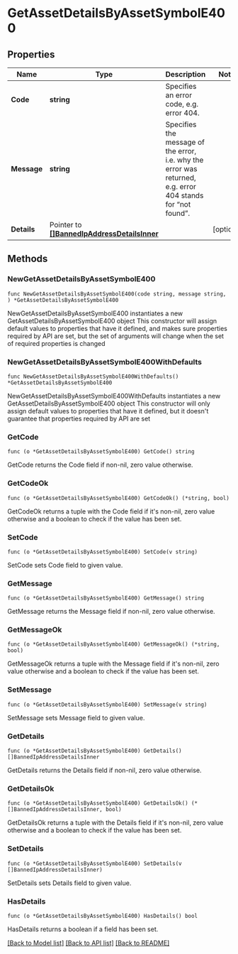 # GetAssetDetailsByAssetSymbolE400

## Properties

Name | Type | Description | Notes
------------ | ------------- | ------------- | -------------
**Code** | **string** | Specifies an error code, e.g. error 404. | 
**Message** | **string** | Specifies the message of the error, i.e. why the error was returned, e.g. error 404 stands for “not found”. | 
**Details** | Pointer to [**[]BannedIpAddressDetailsInner**](BannedIpAddressDetailsInner.md) |  | [optional] 

## Methods

### NewGetAssetDetailsByAssetSymbolE400

`func NewGetAssetDetailsByAssetSymbolE400(code string, message string, ) *GetAssetDetailsByAssetSymbolE400`

NewGetAssetDetailsByAssetSymbolE400 instantiates a new GetAssetDetailsByAssetSymbolE400 object
This constructor will assign default values to properties that have it defined,
and makes sure properties required by API are set, but the set of arguments
will change when the set of required properties is changed

### NewGetAssetDetailsByAssetSymbolE400WithDefaults

`func NewGetAssetDetailsByAssetSymbolE400WithDefaults() *GetAssetDetailsByAssetSymbolE400`

NewGetAssetDetailsByAssetSymbolE400WithDefaults instantiates a new GetAssetDetailsByAssetSymbolE400 object
This constructor will only assign default values to properties that have it defined,
but it doesn't guarantee that properties required by API are set

### GetCode

`func (o *GetAssetDetailsByAssetSymbolE400) GetCode() string`

GetCode returns the Code field if non-nil, zero value otherwise.

### GetCodeOk

`func (o *GetAssetDetailsByAssetSymbolE400) GetCodeOk() (*string, bool)`

GetCodeOk returns a tuple with the Code field if it's non-nil, zero value otherwise
and a boolean to check if the value has been set.

### SetCode

`func (o *GetAssetDetailsByAssetSymbolE400) SetCode(v string)`

SetCode sets Code field to given value.


### GetMessage

`func (o *GetAssetDetailsByAssetSymbolE400) GetMessage() string`

GetMessage returns the Message field if non-nil, zero value otherwise.

### GetMessageOk

`func (o *GetAssetDetailsByAssetSymbolE400) GetMessageOk() (*string, bool)`

GetMessageOk returns a tuple with the Message field if it's non-nil, zero value otherwise
and a boolean to check if the value has been set.

### SetMessage

`func (o *GetAssetDetailsByAssetSymbolE400) SetMessage(v string)`

SetMessage sets Message field to given value.


### GetDetails

`func (o *GetAssetDetailsByAssetSymbolE400) GetDetails() []BannedIpAddressDetailsInner`

GetDetails returns the Details field if non-nil, zero value otherwise.

### GetDetailsOk

`func (o *GetAssetDetailsByAssetSymbolE400) GetDetailsOk() (*[]BannedIpAddressDetailsInner, bool)`

GetDetailsOk returns a tuple with the Details field if it's non-nil, zero value otherwise
and a boolean to check if the value has been set.

### SetDetails

`func (o *GetAssetDetailsByAssetSymbolE400) SetDetails(v []BannedIpAddressDetailsInner)`

SetDetails sets Details field to given value.

### HasDetails

`func (o *GetAssetDetailsByAssetSymbolE400) HasDetails() bool`

HasDetails returns a boolean if a field has been set.


[[Back to Model list]](../README.md#documentation-for-models) [[Back to API list]](../README.md#documentation-for-api-endpoints) [[Back to README]](../README.md)


